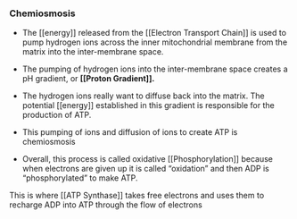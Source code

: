 ### Chemiosmosis

*   The [[energy]] released from the [[Electron Transport Chain]] is used to pump hydrogen ions across the inner mitochondrial membrane from the matrix into the inter-membrane space.
    
*   The pumping of hydrogen ions into the inter-membrane space creates a pH gradient, or **[[Proton Gradient]].**
    
*   The hydrogen ions really want to diffuse back into the matrix. The potential [[energy]] established in this gradient is responsible for the production of ATP.
    
*   This pumping of ions and diffusion of ions to create ATP is chemiosmosis
    
*   Overall, this process is called oxidative [[Phosphorylation]] because when electrons are given up it is called “oxidation” and then ADP is “phosphorylated” to make ATP.

This is where [[ATP Synthase]] takes free electrons and uses them to recharge ADP into ATP through the flow of electrons